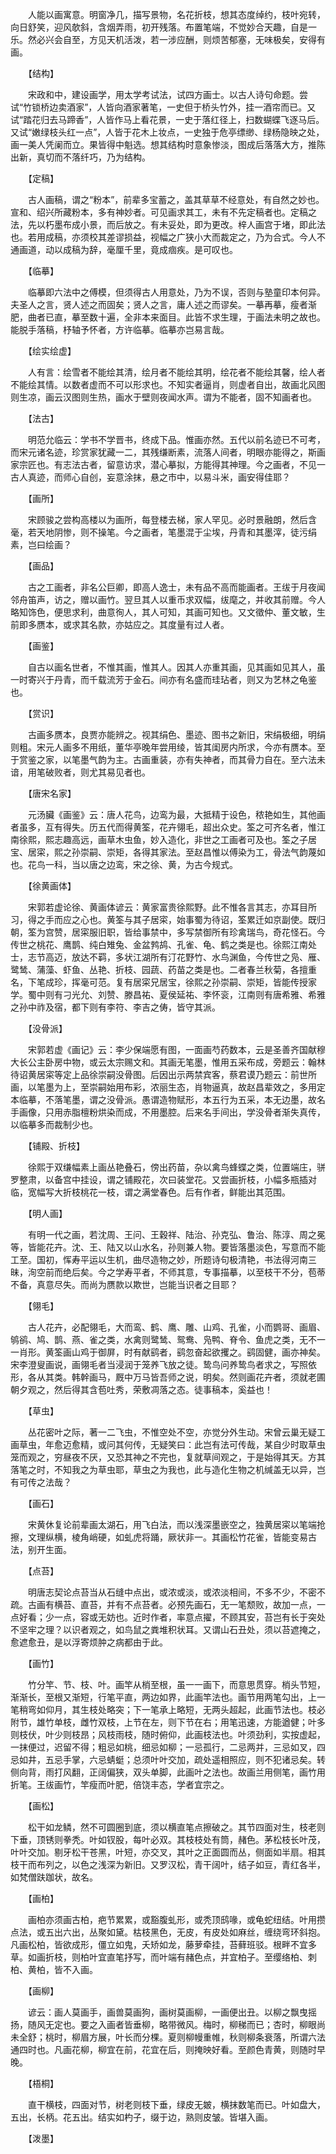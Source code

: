<!-- { "loadSidebar": true } -->
　　人能以画寓意。明窗净几，描写景物，名花折枝，想其态度绰约，枝叶宛转，向日舒笑，迎风欹斜，含烟弄雨，初开残落。布置笔端，不觉妙合天趣，自是一乐。然必兴会自至，方见天机活泼，若一涉应酬，则烦苦郁塞，无味极矣，安得有画。

　　【结构】

　　宋政和中，建设画学，用太学考试法，试四方画士。以古人诗句命题。尝试“竹锁桥边卖酒家”，人皆向酒家著笔，一史但于桥头竹外，挂一酒帘而已。又试“踏花归去马蹄香”，人皆作马上看花景，一史于落红径上，扫数蝴蝶飞逐马后。又试“嫩绿枝头红一点”，人皆于花木上妆点，一史独于危亭缥缈、绿杨隐映之处，画一美人凭阑而立。果皆得中魁选。想其结构时意象惨淡，图成后落落大方，推陈出新，真切而不落纤巧，乃为结构。

　　【定稿】

　　古人画稿，谓之“粉本”，前辈多宝蓄之，盖其草草不经意处，有自然之妙也。宣和、绍兴所藏粉本，多有神妙者。可见画求其工，未有不先定稿者也。定稿之法，先以朽墨布成小景，而后放之。有未妥处，即为更改。梓人画宫于堵，即此法也。若用成稿，亦须校其差谬损益，视幅之广狭小大而裁定之，乃为合式。今人不通画道，动以成稿为辞，毫厘千里，竟成痼疾。是可叹也。

　　【临摹】

　　临摹即六法中之傅模，但须得古人用意处，乃为不误，否则与塾童印本何异。夫圣人之言，贤人述之而固矣；贤人之言，庸人述之而谬矣。一摹再摹，瘦者渐肥，曲者已直，摹至数十遍，全非本来面目。此皆不求生理，于画法未明之故也。能脱手落稿，杼轴予怀者，方许临摹。临摹亦岂易言哉。

　　【绘实绘虚】

　　人有言：绘雪者不能绘其清，绘月者不能绘其明，绘花者不能绘其馨，绘人者不能绘其情。以数者虚而不可以形求也。不知实者逼肖，则虚者自出，故画北风图则生凉，画云汉图则生热，画水于壁则夜闻水声。谓为不能者，固不知画者也。

　　【法古】

　　明范允临云：学书不学晋书，终成下品。惟画亦然。五代以前名迹已不可考，而宋元诸名迹，珍赏家犹藏一二，其残缣断素，流落人间者，明眼亦能得之，斯画家宗匠也。有志法古者，留意访求，潜心摹拟，方能得其神理。今之画者，不见一古人真迹，而师心自创，妄意涂抹，悬之市中，以易斗米，画安得佳耶？

　　【画所】

　　宋顾骏之尝构高楼以为画所，每登楼去梯，家人罕见。必时景融朗，然后含毫，若天地阴惨，则不操笔。今之画者，笔墨混于尘埃，丹青和其墨滓，徒污绢素，岂曰绘画？

　　【画品】

　　古之工画者，非名公巨卿，即高人逸士，未有品不高而能画者。王绂于月夜闻邻舟笛声，访之，赠以画竹。翌旦其人以重币求双幅，绂麾之，并收其前赠。今人略知饰色，便思求利，曲意徇人，其人可知，其画可知也。又文徵仲、董文敏，生前即多赝本，或求其名款，亦姑应之。其度量有过人者。

　　【画鉴】

　　自古以画名世者，不惟其画，惟其人。因其人亦重其画，见其画如见其人，虽一时寄兴于丹青，而千载流芳于金石。间亦有名盛而珪玷者，则又为艺林之龟鉴也。

　　【赏识】

　　古画多赝本，良贾亦能辨之。视其绢色、墨迹、图书之新旧，宋绢极细，明绢则粗。宋元人画多不用纸，董华亭晚年尝用绫，皆其闺房内所求，今亦有赝本。至于赏鉴之家，以笔墨气韵为主。古画重装，亦有失神者，而其骨力自在。至六法未谙，用笔破败者，则尤其易见者也。

　　【唐宋名家】

　　元汤臟《画鉴》云：唐人花鸟，边鸾为最，大抵精于设色，秾艳如生，其他画者虽多，互有得失。历五代而得黄筌，花卉翎毛，超出众史。筌之可齐名者，惟江南徐熙，熙志趣高远，画草木虫鱼，妙入造化，非世之工画者可及也。筌之子居宝、居寀，熙之孙崇嗣、崇矩，各得其家法。至赵昌惟以傅染为工，骨法气韵蔑如也。花鸟一科，当以唐之边鸾，宋之徐、黄，为古今规式。

　　【徐黄画体】

　　宋郭若虚论徐、黄画体谚云：黄家富贵徐熙野。此不惟各言其志，亦耳目所习，得之手而应之心也。黄筌与其子居寀，始事蜀为待诏，筌累迁如京副使。既归朝，筌为宫赞，居寀服旧职，皆给事禁中，多写禁御所有珍禽瑞鸟，奇花怪石。今传世之桃花、鹰鹊、纯白雉兔、金盆鹁鸪、孔雀、龟、鹤之类是也。徐熙江南处士，志节高迈，放达不羁，多状江湖所有汀花野竹、水鸟渊鱼，今传世之凫、雁、鹭鸶、蒲藻、虾鱼、丛艳、折枝、园蔬、药苗之类是也。二者春兰秋菊，各擅重名，下笔成珍，挥毫可范。复有居寀兄居宝，徐熙之孙崇嗣、崇矩，皆能传授家学。蜀中则有刁光允、刘赞、滕昌祐、夏侯延祐、李怀衮，江南则有唐希雅、希雅之孙中祚及宿，都下则有李符、李吉之俦，皆守其派。

　　【没骨派】

　　宋郭若虚《画记》云：李少保端愿有图，一面画芍药数本，云是圣善齐国献穆大长公主卧房中物，或云太宗赐文和。其画无笔墨，惟用五采布成，旁题云：翰林待诏黄居寀等定上品徐崇嗣没骨图。后因出示两禁宾客，蔡君谟乃题云：前世所画，以笔墨为上，至崇嗣始用布彩，浓丽生态，肖物逼真，故赵昌辈效之，多用定本临摹，不落笔墨，谓之没骨派。愚谓造物赋形，本五行为五采，本无边墨，故名手画像，只用赤脂檀粉烘染而成，不用墨腔。后来名手间出，学没骨者渐失真传，以临摹多而裁制少也。

　　【铺殿、折枝】

　　徐熙于双缣幅素上画丛艳叠石，傍出药苗，杂以禽鸟蜂蝶之类，位置端庄，骈罗整肃，以备宫中挂设，谓之铺殿花，次曰装堂花。又尝画折枝，小幅多瓶插对临，宽幅写大折枝桃花一枝，谓之满堂春色。后有作者，鲜能出其范围。

　　【明人画】

　　有明一代之画，若沈周、王问、王穀祥、陆治、孙克弘、鲁治、陈淳、周之冕等，皆能花卉。沈、王、陆又以山水名，孙则兼人物。要皆落墨淡色，写意而不能工至。国初，恽寿平运以生机，曲尽造物之妙，所题诗句极清艳，书法得河南三昧，洵空前而绝后矣。今之学寿平者，不师其意，专事描摹，以至枝干不分，苞蒂不备，真意尽失。而尚为赝款以欺世，岂能当识者之目耶？

　　【翎毛】

　　古人花卉，必配翎毛，大而鸾、鹤、鹰、雕、山鸡、孔雀，小而鹦哥、画眉、鸲鹆、鸠、鹊、燕、雀之类，水禽则鹭鸶、鸳鸯、凫鸭、脊令、鱼虎之类，无不一一肖形。黄筌画山鸡于御屏，时有献鹞者，鹞忽奋起欲攫之。鹞固健，画亦神矣。宋李澄叟画说，画翎毛者当浸润于笼养飞放之徒。鸷鸟问养鸷鸟者求之，写照依形，各从其类。韩幹画马，厩中万马皆吾师之说，明矣。然则画花卉者，须就老圃朝夕观之，然后得其含苞吐秀，荣敷凋落之态。徒事稿本，奚益也！

　　【草虫】

　　丛花密叶之际，著一二飞虫，不惟空处不空，亦觉分外生动。宋曾云巢无疑工画草虫，年愈迈愈精，或问其何传，无疑笑曰：此岂有法可传哉，某自少时取草虫笼而观之，穷昼夜不厌，又恐其神之不完也，复就草间观之，于是始得其天。方其落笔之时，不知我之为草虫耶，草虫之为我也，此与造化生物之机缄盖无以异，岂有可传之法哉？

　　【画石】

　　宋黄休复论前辈画太湖石，用飞白法，而以浅深墨嵌空之，独黄居寀以笔端抢擦，文理纵横，棱角峭硬，如虬虎将踊，厥状非一。其画松竹花雀，皆能变易古法，别开生面。

　　【点苔】

　　明唐志契论点苔当从石缝中点出，或浓或淡，或浓淡相间，不多不少，不密不疏。古画有横苔、直苔，并有不点苔者。必预先画石，无一笔颓败，故加一点，一点好看；少一点，容或无妨也。近时作者，率意点擢，不顾其安，苔岂有长于突处不坚牢之理？以识者观之，如鸟鼠之粪堆积状耳。又谓山石丑处，须以苔遮掩之，愈遮愈丑，是以浮寄烦肿之病都由于此。

　　【画竹】

　　竹分竿、节、枝、叶。画竿从梢至根，虽一一画下，而意思贯穿。梢头节短，渐渐长，至根又渐短，行笔平直，两边如界，此画竿法也。画节用两笔勾出，上一笔稍弯如仰月，其生枝处略突；下一笔承上略短，无两头超起，此画节法也。枝必附节，雄竹单枝，雌竹双枝，上节在左，则下节在右；用笔迅速，方能遒健；叶多则枝伏，叶少则枝昂；风枝雨枝，随时俯仰，此画枝法也。叶须劲利，实按虚起，一抹便过，迟留不得；粗忌如桃，细忌如柳；一忌孤行，二忌两并，三忌如叉，四忌如井，五忌手掌，六忌蜻蜓；总须叶叶交加，疏处遥相照应，则不犯诸忌矣。转侧向背，雨打风翻，正阔偏狭，双头单脚，此画叶之法也。故画兰用侧笔，画竹用折笔。王绂画竹，竿瘦而叶肥，倍饶丰态，学者宜宗之。

　　【画松】

　　松干如龙鳞，然不可圆圈到底，须以横直笔点擦破之。其节四面对生，枝老则下垂，顶锈则拳秃。叶如钗股，每叶必双。其枝枝处有筒，赭色。茅松枝长叶茂，叶叶交加。剔牙松干苍黑，叶短，亦交叉，其叶之正面圆而丛，侧面如半扇。相其枝干而布列之，以色之浅深为新旧。又罗汉松，青干阔叶，结子如豆，青红各半，如梵僧趺跏状，故名。

　　【画柏】

　　画柏亦须画古柏，疤节累累，或豁腹虬形，或秃顶鸱喙，或龟蛇纽结。叶用攒点法，或五出六出，丛聚如黛。枯枝黑色，无皮，有皮处如麻丝，缠绕弯环斜抱。凡画松柏，皆欲成形，僵立如鬼，夭矫如龙，藤萝牵挂，苔藓班驳。根畔不宜多草。如画折枝，则柏叶宜直笔抒写，而叶端有赭色点，并宜柏子。至缨络柏、刺柏、黄柏，皆不入画。

　　【画柳】

　　谚云：画人莫画手，画兽莫画狗，画树莫画柳，一画便出丑。以柳之飘曳摇扬，随风无定也。要之入画者皆垂柳，略带微风。梅时，柳稊而已；杏时，柳眼尚未全舒；桃时，柳眉方展，叶长而分棵。夏则柳幔重帷，秋则柳条衰落，所谓六法通四时也。凡画花柳，柳宜在前，花宜在后，则掩映好看。至颜色青黄，则随时早晚。

　　【梧桐】

　　直干横枝，四面对节，树老则枝下垂，绿皮无皴，横抹数笔而已。叶如盘大，五出，长柄。花五出。结实如杓子，缀于边，熟则皮皱。皆堪入画。

　　【泼墨】

